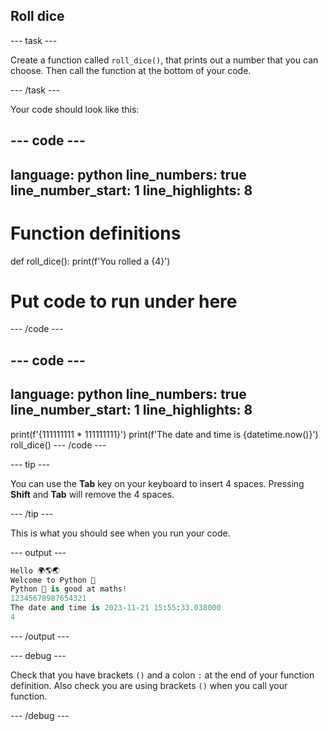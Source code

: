 <h2 class="c-project-heading--task">Roll dice</h2>

--- task ---

Create a function called `roll_dice()`, that prints out a number that you can choose. Then call the function at the bottom of your code.

--- /task ---

Your code should look like this:

--- code ---
---
language: python
line_numbers: true
line_number_start: 1
line_highlights: 8
---
# Function definitions        

def roll_dice():
    print(f'You rolled a {4}')
    
# Put code to run under here
--- /code ---

--- code ---
---
language: python
line_numbers: true
line_number_start: 1
line_highlights: 8
---
print(f'{111111111 * 111111111}')
print(f'The date and time is {datetime.now()}')
roll_dice()
--- /code ---

--- tip ---

You can use the **Tab** key on your keyboard to insert 4 spaces. Pressing **Shift** and **Tab** will remove the 4 spaces.

--- /tip ---

This is what you should see when you run your code.

--- output ---

```python
Hello 🌍🌎🌏
Welcome to Python 🐍
Python 🐍 is good at maths!
12345678987654321
The date and time is 2023-11-21 15:55:33.038000
4
```

--- /output ---

--- debug ---

Check that you have brackets `()` and a colon `:` at the end of your function definition. Also check you are using brackets `()` when you call your function.

--- /debug ---
